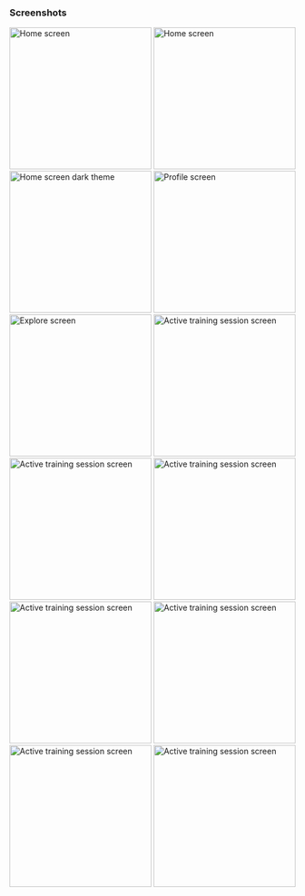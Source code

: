 ### Screenshots
<p float="left">
 <img src="https://user-images.githubusercontent.com/20258648/158478699-bf6b07ad-2665-48b0-a01a-7770855ea6d5.jpg" alt="Home screen" width="250"/>
 <img src="https://user-images.githubusercontent.com/20258648/158478755-86926bf6-ebde-49cd-b174-d85bca2da0c9.jpg" alt="Home screen" width="250"/>
 <img src="https://user-images.githubusercontent.com/20258648/158478767-a70e4083-99a5-4f86-a8f1-754e905716f4.jpg" alt="Home screen dark theme" width="250"/>
 <img src="https://user-images.githubusercontent.com/20258648/158478771-5fb29342-6e7c-4523-998c-f83d734195d4.jpg" alt="Profile screen" width="250"/>
 <img src="https://user-images.githubusercontent.com/20258648/158478777-d81faa6a-514a-4bb4-8757-f1accbcadba5.jpg" alt="Explore screen" width="250"/>
 <img src="https://user-images.githubusercontent.com/20258648/158478777-d81faa6a-514a-4bb4-8757-f1accbcadba5.jpg" alt="Active training session screen" width="250"/>
 <img src="https://user-images.githubusercontent.com/20258648/158478785-25cb57eb-4b82-4cc9-902e-e6a763e08455.jpg" alt="Active training session screen" width="250"/>
 <img src="https://user-images.githubusercontent.com/20258648/158478798-f85021f6-b18c-46f9-90f7-2b9b71f64b67.jpg" alt="Active training session screen" width="250"/>
 <img src="https://user-images.githubusercontent.com/20258648/158478809-768dde0e-6df0-4b47-a91a-e3e8533ee98f.jpg" alt="Active training session screen" width="250"/>
 <img src="https://user-images.githubusercontent.com/20258648/158478816-049e1585-d7ac-499d-8d89-cc0367cf2727.jpg" alt="Active training session screen" width="250"/>
 <img src="(https://user-images.githubusercontent.com/20258648/158478823-37a75123-2f2f-4014-a7cd-76ef15543ba3.jpg" alt="Active training session screen" width="250"/>
 <img src="https://user-images.githubusercontent.com/20258648/158478832-ec30ab8a-0bf7-4d3d-ad7e-fd2805287f4a.jpg" alt="Active training session screen" width="250"/>
</p>
<!-- # gaming-tournaments-frontend![272278653_654093385798677_3310062105709550840_n](https://user-images.githubusercontent.com/20258648/158478699-bf6b07ad-2665-48b0-a01a-7770855ea6d5.jpg) -->
<!-- ![258893290_480608190472501_5747397262856409800_n](https://user-images.githubusercontent.com/20258648/158478755-86926bf6-ebde-49cd-b174-d85bca2da0c9.jpg)
![258778434_483622759988372_4133011162001764647_n](https://user-images.githubusercontent.com/20258648/158478767-a70e4083-99a5-4f86-a8f1-754e905716f4.jpg)
![273254463_465551598441166_6978241271843415176_n](https://user-images.githubusercontent.com/20258648/158478771-5fb29342-6e7c-4523-998c-f83d734195d4.jpg)
![272249136_4764509626989745_6930196952208389166_n](https://user-images.githubusercontent.com/20258648/158478777-d81faa6a-514a-4bb4-8757-f1accbcadba5.jpg)
![272365471_317612643667251_7134060052149230079_n](https://user-images.githubusercontent.com/20258648/158478777-d81faa6a-514a-4bb4-8757-f1accbcadba5.jpg)
![272904251_641930673750787_1788299490075078505_n](https://user-images.githubusercontent.com/20258648/158478785-25cb57eb-4b82-4cc9-902e-e6a763e08455.jpg) -->
<!-- ![272130214_1306242516553067_852434793917288076_n](https://user-images.githubusercontent.com/20258648/158478798-f85021f6-b18c-46f9-90f7-2b9b71f64b67.jpg)
![271917626_719859579196136_3631674324246714797_n](https://user-images.githubusercontent.com/20258648/158478809-768dde0e-6df0-4b47-a91a-e3e8533ee98f.jpg)
![272865167_824910574968389_1759847541701790099_n](https://user-images.githubusercontent.com/20258648/158478816-049e1585-d7ac-499d-8d89-cc0367cf2727.jpg)
![273200355_470491398082674_8108974926226900963_n](https://user-images.githubusercontent.com/20258648/158478823-37a75123-2f2f-4014-a7cd-76ef15543ba3.jpg)
![272680090_673306827417670_2583803013132542496_n](https://user-images.githubusercontent.com/20258648/158478832-ec30ab8a-0bf7-4d3d-ad7e-fd2805287f4a.jpg) -->
